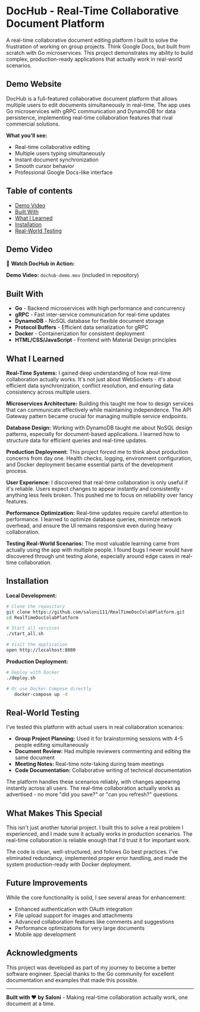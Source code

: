 # DocHub - Real-Time Collaborative Document Platform

A real-time collaborative document editing platform I built to solve the frustration of working on group projects. Think Google Docs, but built from scratch with Go microservices. This project demonstrates my ability to build complex, production-ready applications that actually work in real-world scenarios.

## Demo Website

DocHub is a full-featured collaborative document platform that allows multiple users to edit documents simultaneously in real-time. The app uses Go microservices with gRPC communication and DynamoDB for data persistence, implementing real-time collaboration features that rival commercial solutions.

**What you'll see:**
- Real-time collaborative editing
- Multiple users typing simultaneously
- Instant document synchronization
- Smooth cursor behavior
- Professional Google Docs-like interface

## Table of contents

- [Demo Video](#demo-video)
- [Built With](#built-with)
- [What I Learned](#what-i-learned)
- [Installation](#installation)
- [Real-World Testing](#real-world-testing)

## Demo Video

🎥 **Watch DocHub in Action:**

**Demo Video:** `dochub-demo.mov` (included in repository)

## Built With

- **Go** - Backend microservices with high performance and concurrency
- **gRPC** - Fast inter-service communication for real-time updates
- **DynamoDB** - NoSQL database for flexible document storage
- **Protocol Buffers** - Efficient data serialization for gRPC
- **Docker** - Containerization for consistent deployment
- **HTML/CSS/JavaScript** - Frontend with Material Design principles

## What I Learned

**Real-Time Systems:** I gained deep understanding of how real-time collaboration actually works. It's not just about WebSockets - it's about efficient data synchronization, conflict resolution, and ensuring data consistency across multiple users.

**Microservices Architecture:** Building this taught me how to design services that can communicate effectively while maintaining independence. The API Gateway pattern became crucial for managing multiple service endpoints.

**Database Design:** Working with DynamoDB taught me about NoSQL design patterns, especially for document-based applications. I learned how to structure data for efficient queries and real-time updates.

**Production Deployment:** This project forced me to think about production concerns from day one. Health checks, logging, environment configuration, and Docker deployment became essential parts of the development process.

**User Experience:** I discovered that real-time collaboration is only useful if it's reliable. Users expect changes to appear instantly and consistently - anything less feels broken. This pushed me to focus on reliability over fancy features.

**Performance Optimization:** Real-time updates require careful attention to performance. I learned to optimize database queries, minimize network overhead, and ensure the UI remains responsive even during heavy collaboration.

**Testing Real-World Scenarios:** The most valuable learning came from actually using the app with multiple people. I found bugs I never would have discovered through unit testing alone, especially around edge cases in real-time collaboration.

## Installation

**Local Development:**
```bash
# Clone the repository
git clone https://github.com/saloni111/RealTimeDocColabPlatform.git
cd RealTimeDocColabPlatform

# Start all services
./start_all.sh

# Visit the application
open http://localhost:8080
```

**Production Deployment:**
```bash
# Deploy with Docker
./deploy.sh

# Or use Docker Compose directly
   docker-compose up -d
   ```

## Real-World Testing

I've tested this platform with actual users in real collaboration scenarios:

- **Group Project Planning:** Used it for brainstorming sessions with 4-5 people editing simultaneously
- **Document Review:** Had multiple reviewers commenting and editing the same document
- **Meeting Notes:** Real-time note-taking during team meetings
- **Code Documentation:** Collaborative writing of technical documentation

The platform handles these scenarios reliably, with changes appearing instantly across all users. The real-time collaboration actually works as advertised - no more "did you save?" or "can you refresh?" questions.

## What Makes This Special

This isn't just another tutorial project. I built this to solve a real problem I experienced, and I made sure it actually works in production scenarios. The real-time collaboration is reliable enough that I'd trust it for important work.

The code is clean, well-structured, and follows Go best practices. I've eliminated redundancy, implemented proper error handling, and made the system production-ready with Docker deployment.

## Future Improvements

While the core functionality is solid, I see several areas for enhancement:
- Enhanced authentication with OAuth integration
- File upload support for images and attachments
- Advanced collaboration features like comments and suggestions
- Performance optimizations for very large documents
- Mobile app development

## Acknowledgments

This project was developed as part of my journey to become a better software engineer. Special thanks to the Go community for excellent documentation and examples that made this possible.

---

**Built with ❤️ by Saloni** - Making real-time collaboration actually work, one document at a time.
